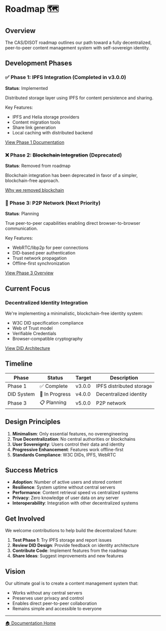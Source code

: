 # Roadmap 🗺️

## Overview

The CAS/DISOT roadmap outlines our path toward a fully decentralized, peer-to-peer content management system with self-sovereign identity.

## Development Phases

### ✅ Phase 1: IPFS Integration (Completed in v3.0.0)
**Status**: Implemented

Distributed storage layer using IPFS for content persistence and sharing.

Key Features:
- IPFS and Helia storage providers
- Content migration tools
- Share link generation
- Local caching with distributed backend

[View Phase 1 Documentation](./phases/phase-1-ipfs/)

### ❌ Phase 2: ~~Blockchain Integration~~ (Deprecated)
**Status**: Removed from roadmap

Blockchain integration has been deprecated in favor of a simpler, blockchain-free approach.

[Why we removed blockchain](./phases/phase-2-blockchain/DEPRECATED.md)

### 🚧 Phase 3: P2P Network (Next Priority)
**Status**: Planning

True peer-to-peer capabilities enabling direct browser-to-browser communication.

Key Features:
- WebRTC/libp2p for peer connections
- DID-based peer authentication
- Trust network propagation
- Offline-first synchronization

[View Phase 3 Overview](./phases/phase-3-p2p/)

## Current Focus

### Decentralized Identity Integration
We're implementing a minimalistic, blockchain-free identity system:
- W3C DID specification compliance
- Web of Trust model
- Verifiable Credentials
- Browser-compatible cryptography

[View DID Architecture](../decentralized-identity/)

## Timeline

| Phase | Status | Target | Description |
|-------|--------|--------|-------------|
| Phase 1 | ✅ Complete | v3.0.0 | IPFS distributed storage |
| DID System | 🚧 In Progress | v4.0.0 | Decentralized identity |
| Phase 3 | 📋 Planning | v5.0.0 | P2P network |

## Design Principles

1. **Minimalism**: Only essential features, no overengineering
2. **True Decentralization**: No central authorities or blockchains
3. **User Sovereignty**: Users control their data and identity
4. **Progressive Enhancement**: Features work offline-first
5. **Standards Compliance**: W3C DIDs, IPFS, WebRTC

## Success Metrics

- **Adoption**: Number of active users and stored content
- **Resilience**: System uptime without central servers
- **Performance**: Content retrieval speed vs centralized systems
- **Privacy**: Zero knowledge of user data on any server
- **Interoperability**: Integration with other decentralized systems

## Get Involved

We welcome contributions to help build the decentralized future:

1. **Test Phase 1**: Try IPFS storage and report issues
2. **Review DID Design**: Provide feedback on identity architecture
3. **Contribute Code**: Implement features from the roadmap
4. **Share Ideas**: Suggest improvements and new features

## Vision

Our ultimate goal is to create a content management system that:
- Works without any central servers
- Preserves user privacy and control
- Enables direct peer-to-peer collaboration
- Remains simple and accessible to everyone

---

[🏠 Documentation Home](../)